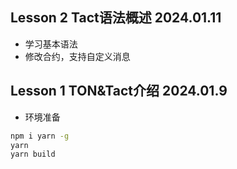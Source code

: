 
## Lesson 2 Tact语法概述 2024.01.11

- 学习基本语法
- 修改合约，支持自定义消息

## Lesson 1 TON&Tact介绍 2024.01.9

- 环境准备

```bash
npm i yarn -g
yarn
yarn build
```
